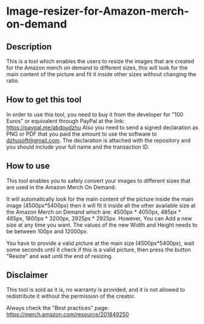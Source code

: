 # Image-resizer-for-Amazon-merch-on-demand
## Description
This is a tool which enables the users to resize the images that are created for the Amazon merch on demand to different sizes, this will look for the main content of the picture and fit it inside other sizes without changing the ratio.

## How to get this tool
In order to use this tool, you need to buy it from the developer for "100 Euros" or equivalent through PayPal at the link: https://paypal.me/abdoudzhu
Also you need to send a signed declaration as PNG or PDF that you paid the amount to use the software to dzhusoft@gmail.com.
The declaration is attached with the repository and you should include your full name and the transaction ID.

## How to use
This tool enables you to safely convert your images to different sizes that are used in the Amazon Merch On Demand.

It will automatically look for the main content of the picture inside the main image (4500px*5400px) then it will fit it inside all the other available size at the Amazon Merch on Demand which are:
4500px * 4050px,
485px * 485px,
1800px * 3200px,
2925px * 2925px.
However, You can Add a new size at any time you want. The values of the new Width and Height needs to be between 100px and 12000px.

You have to provide a valid picture at the main size (4500px*5400px), wait some seconds until it check if this is a valid picture, then press the button "Resize" and wait until the end of resizing.

## Disclaimer
This tool is sold as it is, no warranty is provided, and it is not allowed to redistribute it without the permission of the creator.

Always check the "Best practices" page: https://merch.amazon.com/resource/201849250
